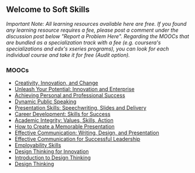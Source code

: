 ## Welcome to Soft Skills

**Important Note:* All learning resources available here are free. If you found any learning resource requires a fee, please post a comment under the discussion post below "Report a Problem Here". Regarding the MOOCs that are bundled as a specialization track with a fee (e.g. coursera's specializations and edx's xseries programs), you can look for each individual course and take it for free (Audit option).*

### MOOCs

- [Creativity, Innovation, and Change]()
- [Unleash Your Potential: Innovation and Enterprise]()
- [Achieving Personal and Professional Success]()
- [Dynamic Public Speaking]()
- [Presentation Skills: Speechwriting, Slides and Delivery]()
- [Career Development: Skills for Success]()
- [Academic Integrity: Values, Skills, Action]()
- [How to Create a Memorable Presentation]()
- [Effective Communication: Writing, Design, and Presentation]()
- [Effective Communication for Successful Leadership]()
- [Employability Skills]()
- [Design Thinking for Innovation]()
- [Introduction to Design Thinking]()
- [Design Thinking]()
